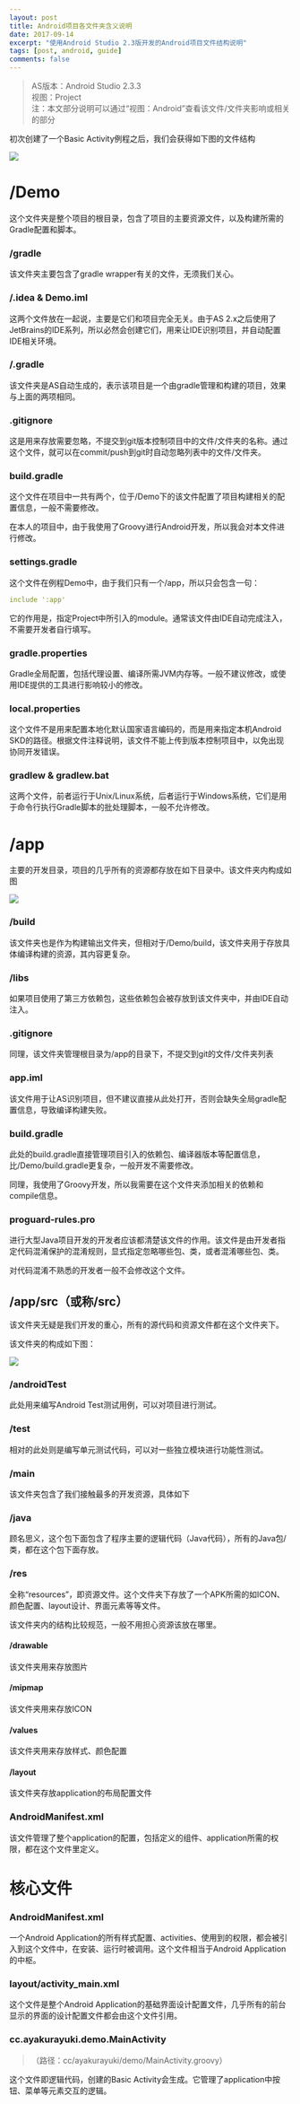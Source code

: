 ```yaml
---
layout: post
title: Android项目各文件夹含义说明
date: 2017-09-14
excerpt: "使用Android Studio 2.3版开发的Android项目文件结构说明"
tags: [post, android, guide]
comments: false
---
```

>AS版本：Android Studio 2.3.3 <br/>
>视图：Project <br/>
>注：本文部分说明可以通过“视图：Android”查看该文件/文件夹影响或相关的部分

初次创建了一个Basic Activity例程之后，我们会获得如下图的文件结构

![](/assets/img/postPictures/2017-09-14-ASProjectFolders/1.png)

# /Demo

这个文件夹是整个项目的根目录，包含了项目的主要资源文件，以及构建所需的Gradle配置和脚本。

### /gradle

该文件夹主要包含了gradle wrapper有关的文件，无须我们关心。

### /.idea & Demo.iml

这两个文件放在一起说，主要是它们和项目完全无关。由于AS 2.x之后使用了JetBrains的IDE系列，所以必然会创建它们，用来让IDE识别项目，并自动配置IDE相关环境。

### /.gradle

该文件夹是AS自动生成的，表示该项目是一个由gradle管理和构建的项目，效果与上面的两项相同。

### .gitignore

这是用来存放需要忽略，不提交到git版本控制项目中的文件/文件夹的名称。通过这个文件，就可以在commit/push到git时自动忽略列表中的文件/文件夹。

### build.gradle

这个文件在项目中一共有两个，位于/Demo下的该文件配置了项目构建相关的配置信息，一般不需要修改。

在本人的项目中，由于我使用了Groovy进行Android开发，所以我会对本文件进行修改。

### settings.gradle

这个文件在例程Demo中，由于我们只有一个/app，所以只会包含一句：

```yaml
include ':app'
```

它的作用是，指定Project中所引入的module。通常该文件由IDE自动完成注入，不需要开发者自行填写。

### gradle.properties

Gradle全局配置，包括代理设置、编译所需JVM内存等。一般不建议修改，或使用IDE提供的工具进行影响较小的修改。

### local.properties

这个文件不是用来配置本地化默认国家语言编码的，而是用来指定本机Android SKD的路径。根据文件注释说明，该文件不能上传到版本控制项目中，以免出现协同开发错误。

### gradlew & gradlew.bat

这两个文件，前者运行于Unix/Linux系统，后者运行于Windows系统，它们是用于命令行执行Gradle脚本的批处理脚本，一般不允许修改。

# /app

主要的开发目录，项目的几乎所有的资源都存放在如下目录中。该文件夹内构成如图

![](/assets/img/postPictures/2017-09-14-ASProjectFolders/2.png)

### /build

该文件夹也是作为构建输出文件夹，但相对于/Demo/build，该文件夹用于存放具体编译构建的资源，其内容更复杂。

### /libs

如果项目使用了第三方依赖包，这些依赖包会被存放到该文件夹中，并由IDE自动注入。

### .gitignore

同理，该文件夹管理根目录为/app的目录下，不提交到git的文件/文件夹列表

### app.iml

该文件用于让AS识别项目，但不建议直接从此处打开，否则会缺失全局gradle配置信息，导致编译构建失败。

### build.gradle

此处的build.gradle直接管理项目引入的依赖包、编译器版本等配置信息，比/Demo/build.gradle更复杂，一般开发不需要修改。

同理，我使用了Groovy开发，所以我需要在这个文件夹添加相关的依赖和compile信息。

### proguard-rules.pro

进行大型Java项目开发的开发者应该都清楚该文件的作用。该文件是由开发者指定代码混淆保护的混淆规则，显式指定忽略哪些包、类，或者混淆哪些包、类。

对代码混淆不熟悉的开发者一般不会修改这个文件。

## /app/src（或称/src）

该文件夹无疑是我们开发的重心，所有的源代码和资源文件都在这个文件夹下。

该文件夹的构成如下图：

![](/assets/img/postPictures/2017-09-14-ASProjectFolders/3.png)

### /androidTest

此处用来编写Android Test测试用例，可以对项目进行测试。

### /test

相对的此处则是编写单元测试代码，可以对一些独立模块进行功能性测试。

### /main

该文件夹包含了我们接触最多的开发资源，具体如下

### /java

顾名思义，这个包下面包含了程序主要的逻辑代码（Java代码），所有的Java包/类，都在这个包下面存放。

### /res

全称“resources”，即资源文件。这个文件夹下存放了一个APK所需的如ICON、颜色配置、layout设计、界面元素等等文件。

该文件夹内的结构比较规范，一般不用担心资源该放在哪里。

#### /drawable

该文件夹用来存放图片

#### /mipmap

该文件夹用来存放ICON

#### /values

该文件夹用来存放样式、颜色配置

#### /layout

该文件夹存放application的布局配置文件

### AndroidManifest.xml

该文件管理了整个application的配置，包括定义的组件、application所需的权限，都在这个文件里定义。

# 核心文件

### AndroidManifest.xml

一个Android Application的所有样式配置、activities、使用到的权限，都会被引入到这个文件中，在安装、运行时被调用。这个文件相当于Android Application的中枢。

### layout/activity_main.xml

这个文件是整个Android Application的基础界面设计配置文件，几乎所有的前台显示的界面的设计配置文件都会由这个文件引用。

### cc.ayakurayuki.demo.MainActivity

>（路径：cc/ayakurayuki/demo/MainActivity.groovy）

这个文件即逻辑代码，创建的Basic Activity会生成。它管理了application中按钮、菜单等元素交互的逻辑。
